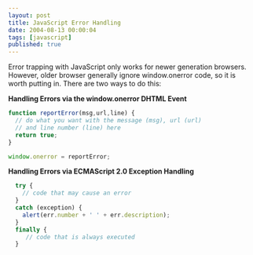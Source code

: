 ```yaml
---
layout: post
title: JavaScript Error Handling
date: 2004-08-13 00:00:04
tags: [javascript]
published: true
---
```


Error trapping with JavaScript only works for newer generation browsers. However, older browser generally 
ignore window.onerror code, so it is worth putting in. There are two ways to do this:

**Handling Errors via the window.onerror DHTML Event**

```javascript
function reportError(msg,url,line) {
  // do what you want with the message (msg), url (url) 
  // and line number (line) here
  return true;
}

window.onerror = reportError;
```
	
**Handling Errors via ECMAScript 2.0 Exception Handling**

```javascript
  try {
    // code that may cause an error
  }
  catch (exception) {
    alert(err.number + ' ' + err.description);
  }
  finally {
     // code that is always executed
  }
```